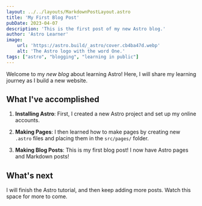 ```yaml
---
layout: ../../layouts/MarkdownPostLayout.astro
title: 'My First Blog Post'
pubDate: 2023-04-07
description: 'This is the first post of my new Astro blog.'
author: 'Astro Learner'
image:
    url: 'https://astro.build/_astro/cover.cb4ba47d.webp' 
    alt: 'The Astro logo with the word One.'
tags: ["astro", "blogging", "learning in public"]
---
```

Welcome to my _new blog_ about learning Astro! Here, I will share my learning journey as I build a new website.

## What I've accomplished

1. **Installing Astro**: First, I created a new Astro project and set up my online accounts.

2. **Making Pages**: I then learned how to make pages by creating new `.astro` files and placing them in the `src/pages/` folder.

3. **Making Blog Posts**: This is my first blog post! I now have Astro pages and Markdown posts!

## What's next

I will finish the Astro tutorial, and then keep adding more posts. Watch this space for more to come.
